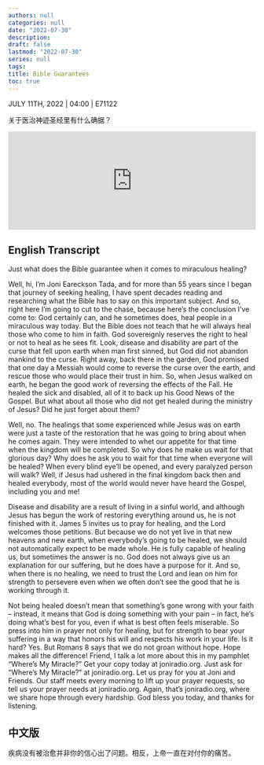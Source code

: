 ```yaml
---
authors: null
categories: null
date: "2022-07-30"
description: 
draft: false
lastmod: "2022-07-30"
series: null
tags: 
title: Bible Guarantees
toc: true
---
```

JULY 11TH, 2022 | 04:00 | E71122  

关于医治神迹圣经里有什么确据？

<!--more-->
<iframe height="200px" width="100%" frameborder="no" scrolling="no" seamless src="https://player.simplecast.com/32df1892-6c60-4836-be97-d2473dc3cf16?dark=false"></iframe>

## English Transcript
Just what does the Bible guarantee when it comes to miraculous healing?   

Well, hi, I’m Joni Eareckson Tada, and for more than 55 years since I began that journey of seeking healing, I have spent decades reading and researching what the Bible has to say on this important subject. And so, right here I’m going to cut to the chase, because here’s the conclusion I’ve come to: God certainly can, and he sometimes does, heal people in a miraculous way today. But the Bible does not teach that he will always heal those who come to him in faith. God sovereignly reserves the right to heal or not to heal as he sees fit. Look, disease and disability are part of the curse that fell upon earth when man first sinned, but God did not abandon mankind to the curse. Right away, back there in the garden, God promised that one day a Messiah would come to reverse the curse over the earth, and rescue those who would place their trust in him. So, when Jesus walked on earth, he began the good work of reversing the effects of the Fall. He healed the sick and disabled, all of it to back up his Good News of the Gospel. But what about all those who did not get healed during the ministry of Jesus? Did he just forget about them?   

Well, no. The healings that some experienced while Jesus was on earth were just a taste of the restoration that he was going to bring about when he comes again. They were intended to whet our appetite for that time when the kingdom will be completed. So why does he make us wait for that glorious day? Why does he ask you to wait for that time when everyone will be healed? When every blind eye’ll be opened, and every paralyzed person will walk? Well, if Jesus had ushered in the final kingdom back then and healed everybody, most of the world would never have heard the Gospel, including you and me!   

Disease and disability are a result of living in a sinful world, and although Jesus has begun the work of restoring everything around us, he is not finished with it. James 5 invites us to pray for healing, and the Lord welcomes those petitions. But because we do not yet live in that new heavens and new earth, when everybody’s going to be healed, we should not automatically expect to be made whole. He is fully capable of healing us, but sometimes the answer is no. God does not always give us an explanation for our suffering, but he does have a purpose for it. And so, when there is no healing, we need to trust the Lord and lean on him for strength to persevere even when we often don’t see the good that he is working through it.   

Not being healed doesn’t mean that something’s gone wrong with your faith – instead, it means that God is doing something with your pain – in fact, he’s doing what’s best for you, even if what is best often feels miserable. So press into him in prayer not only for healing, but for strength to bear your suffering in a way that honors his will and respects his work in your life. Is it hard? Yes. But Romans 8 says that we do not groan without hope. Hope makes all the difference! Friend, I talk a lot more about this in my pamphlet “Where’s My Miracle?” Get your copy today at joniradio.org. Just ask for “Where’s My Miracle?” at joniradio.org. Let us pray for you at Joni and Friends. Our staff meets every morning to lift up your prayer requests, so tell us your prayer needs at joniradio.org. Again, that’s joniradio.org, where we share hope through every hardship. God bless you today, and thanks for listening.  

## 中文版
疾病没有被治愈并非你的信心出了问题。相反，上帝一直在对付你的痛苦。
